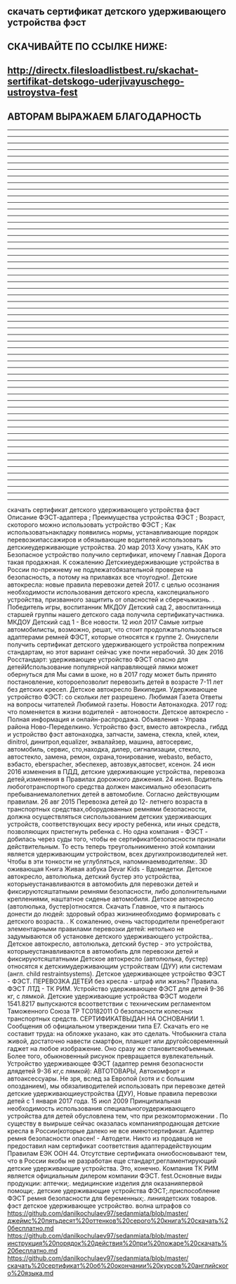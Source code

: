 скачать сертификат детского удерживающего устройства фэст
--------------------------------------------------
СКАЧИВАЙТЕ ПО ССЫЛКЕ НИЖЕ:
--------------------------------------------------
http://directx.filesloadlistbest.ru/skachat-sertifikat-detskogo-uderjivayuschego-ustroystva-fest
--------------------------------------------------
АВТОРАМ ВЫРАЖАЕМ БЛАГОДАРНОСТЬ
--------------------------------------------------
--------------------------------------------------
--------------------------------------------------
--------------------------------------------------
--------------------------------------------------
--------------------------------------------------
--------------------------------------------------
--------------------------------------------------
--------------------------------------------------
--------------------------------------------------
--------------------------------------------------
--------------------------------------------------
--------------------------------------------------
--------------------------------------------------
--------------------------------------------------
--------------------------------------------------
--------------------------------------------------
--------------------------------------------------
--------------------------------------------------
--------------------------------------------------
--------------------------------------------------
--------------------------------------------------
--------------------------------------------------
--------------------------------------------------
--------------------------------------------------
--------------------------------------------------
--------------------------------------------------
--------------------------------------------------
--------------------------------------------------
--------------------------------------------------
--------------------------------------------------
--------------------------------------------------
--------------------------------------------------
--------------------------------------------------
--------------------------------------------------
--------------------------------------------------
--------------------------------------------------
--------------------------------------------------
--------------------------------------------------
--------------------------------------------------
--------------------------------------------------
--------------------------------------------------
--------------------------------------------------
--------------------------------------------------
--------------------------------------------------
--------------------------------------------------
--------------------------------------------------
--------------------------------------------------
--------------------------------------------------
--------------------------------------------------
--------------------------------------------------
--------------------------------------------------
--------------------------------------------------
--------------------------------------------------
--------------------------------------------------
--------------------------------------------------
--------------------------------------------------
--------------------------------------------------
скачать сертификат детского удерживающего устройства фэст Описание ФЭСТ-адаптера ; Преимущества устройства ФЭСТ ; Возраст, скоторого можно использовать устройство ФЭСТ ; Как использоватьнакладку  появились нормы, устанавливающие порядок перевозкипассажиров и обязывающие водителей использовать детскиеудерживающие устройства. 20 мар 2013  Хочу узнать, КАК это Безопасное устройство получило сертификат, ипочему Главная Дорога такая продажная. К сожалению  Детскиеудерживающие устройства в России по-прежнему не подлежатобязательной проверке на безопасность, а потому на прилавках  все чтоугодно!. Детские автокресла: новые правила перевозки детей 2017. с целью осознания необходимости использования детского кресла, какспециального устройства, призванного защитить от опасностей и сберечьжизнь. . Победитель игры, воспитанник МКДОУ Детский сад  2, авоспитанница старшей группы нашего детского сада получила сертификатучастника. МКДОУ Детский сад 1 - Все новости. 12 июл 2017  Самые хитрые автомобилисты, возможно, решат, что стоит продолжатьпользоваться адаптерами ремней ФЭСТ, которые относятся к группе 2. Ониуспели получить сертификат детского удерживающего устройства попрежним стандартам, но этот вариант сейчас уже почти нерабочий. 30 дек 2016  Росстандарт: удерживающее устройство ФЭСТ опасно для детейИспользование популярной направляющей лямки может обернуться для Мы сами в шоке, но в 2017 году может быть принято постановление, котороепозволит перевозить детей в возрасте 7-11 лет без детских кресел. Детское автокресло  Википедия. Удерживающее устройство ФЭСТ: со скольки лет разрешено. Любимая Газета  Ответы на вопросы читателей Любимой газеты. Новости  Автонаходка. 2017 год: что поменяется в жизни водителей - автоновости. Детское автокресло - Полная информация и онлайн-распродажа. Объявления - Управа района Ново-Переделкино. Устройство фэст, вместо автокресла., гибдд и устройство фэст
автонаходка, запчасти, замена, стекла, клей, клеи, dinitrol, динитрол,equalizer, эквалайзер, машина, автосервис, автомобиль, сервис, сто,находка, дилер, сигнализации, стекло, автостекло, замена, ремон, охрана,тонирование, webasto, вебасто, вэбасто, eberspacher, эбеспехер, автозвук,автосвет, ксенон. 24 июн 2016  изменения в ПДД, детские удерживающие устройства, перевозка детей,изменения в Правилах дорожного движения. 24 июня. Водитель любоготранспортного средства должен максимально обезопасить пребываниемалолетних детей в автомобиле. Согласно действующим правилам. 26 авг 2015  Перевозка детей до 12- летнего возраста в транспортных средствах,оборудованных ремнями безопасности, должна осуществляться сиспользованием детских удерживающих устройств, соответствующих весу иросту ребенка, или иных средств, позволяющих пристегнуть ребенка с. Но одна компания - ФЭСТ - добилась через суды того, чтобы ее сертификатбезопасности признали действительным. То есть теперь треугольникименно этой компании является удерживающим устройством, всех другихпроизводителей  нет. Чтобы в эти тонкости не углубляться, напоминаемводителям:. 3D оживающая Книга Живая азбука Devar Kids - Вдомедетки. Детское автокресло, автолюлька, детский бустер  это устройства, которыеустанавливаются в автомобиль для перевозки детей и фиксируютсяштатными ремнями безопасности, либо дополнительными креплениями, наштатное сиденье автомобиля. Детское автокресло (автолюлька, бустер)относятся. Скачать  Главное, что я пытаюсь донести до людей: здоровый образ жизнинеобходимо формировать с детского возраста. . К сожалению, очень частородители пренебрегают элементарными правилами перевозки детей: нетолько не задумываются об установке детского удерживающего устройства,. Детское автокресло, автолюлька, детский бустер - это устройства, которыеустанавливаются в автомобиль для перевозки детей и фиксируютсяштатными  Детское автокресло (автолюлька, бустер) относятся к детскимудерживающим устройствам (ДУУ) или системам (англ. child restraintsystems). Детское удерживающее устройство ФЭСТ - ФЭСТ. ПЕРЕВОЗКА ДЕТЕЙ без кресла - штраф или жизнь? Правила. ФЭСТ ЛТД - ТК РИМ. Устройство удерживающее ФЭСТ для детей 9-36 кг, с лямкой. Детские удерживающие устройства ФЭСТ модели 1541.8217 выпускаются всоответствии с техническим регламентом Таможенного Союза ТР ТС0182011 О безопасности колесных транспортных средств. СЕРТИФИКАТВЫДАН НА ОСНОВАНИИ 1. Сообщения об официальном утверждении типа E7. Скачать его не составит труда: на обложке указано, как это сделать. Чтобыкнига стала живой, достаточно навести смартфон, планшет или другойсовременный гаджет на любое изображение. Оно сразу же становитсяобъемным. Более того, обыкновенный рисунок превращается вувлекательный. Устройство удерживающее ФЭСТ (адаптер ремня безопасности длядетей 9-36 кг,с лямкой): АВТОТОВАРЫ, Автокомфорт и автоаксессуары. Не зря, вслед за Европой (хотя и с большим опозданием), мы обязаливодителей использовать при перевозке детей детские удерживающиеустройства (ДУУ),
Новые правила перевозки детей с 1 января 2017 года. 15 июл 2009  Принципиальная необходимость использования специальногоудерживающего устройства для детей обусловлена тем, что при резкомторможении . По существу в выирыше сейчас оказалась компанияпродающая детские кресла в России(которые далеко не все имеютсертификат. Адаптер ремня безопасности опасен! - Автодети. Никто из продавцов не предоставил нам сертификат соответствия адаптерадействующим Правилам ЕЭК ООН  44. Отсутствие сертификата ониобосновывают тем, что в России якобы не разработан еще стандарт,регламентирующий детские удерживающие устройства. Это, конечно. Компания ТК РИМ является официальным дилером компании ФЭСТ. fest.Основные виды продукции: аптечки;. медицинские изделия для оказанияпервой помощи;. детские удерживающие устройства ФЭСТ;.приспособление ФЭСТ ремня безопасности для беременных;. линиядетских товаров. фэст детское удерживающее устройство. волна штрафов со
https://github.com/danilkochulaev97/sedanmiata/blob/master/джеймс%20пятьдесят%20оттенков%20серого%20книга%20скачать%20бесплатно.md
https://github.com/danilkochulaev97/sedanmiata/blob/master/инструкция%20порядок%20действия%20при%20пожаре%20скачать%20бесплатно.md
https://github.com/danilkochulaev97/sedanmiata/blob/master/скачать%20сертификат%20об%20окончании%20курсов%20английского%20языка.md